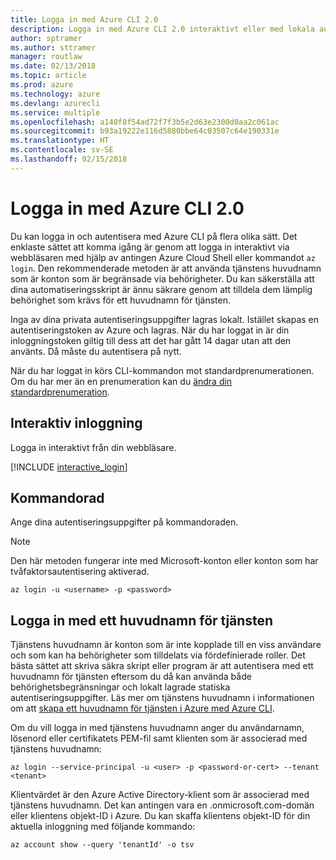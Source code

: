 ```yaml
---
title: Logga in med Azure CLI 2.0
description: Logga in med Azure CLI 2.0 interaktivt eller med lokala autentiseringsuppgifter
author: sptramer
ms.author: sttramer
manager: routlaw
ms.date: 02/13/2018
ms.topic: article
ms.prod: azure
ms.technology: azure
ms.devlang: azurecli
ms.service: multiple
ms.openlocfilehash: a140f8f54ad72f7f3b5e2d63e2300d0aa2c061ac
ms.sourcegitcommit: b93a19222e116d5880bbe64c03507c64e190331e
ms.translationtype: HT
ms.contentlocale: sv-SE
ms.lasthandoff: 02/15/2018
---
```

# <a name="log-in-with-azure-cli-20"></a>Logga in med Azure CLI 2.0

Du kan logga in och autentisera med Azure CLI på flera olika sätt. Det enklaste sättet att komma igång är genom att logga in interaktivt via webbläsaren med hjälp av antingen Azure Cloud Shell eller kommandot `az login`.
Den rekommenderade metoden är att använda tjänstens huvudnamn som är konton som är begränsade via behörigheter. Du kan säkerställa att dina automatiseringsskript är ännu säkrare genom att tilldela dem lämplig behörighet som krävs för ett huvudnamn för tjänsten.

Inga av dina privata autentiseringsuppgifter lagras lokalt. Istället skapas en autentiseringstoken av Azure och lagras. När du har loggat in är din inloggningstoken giltig till dess att det har gått 14 dagar utan att den använts. Då måste du autentisera på nytt.

När du har loggat in körs CLI-kommandon mot standardprenumerationen. Om du har mer än en prenumeration kan du [ändra din standardprenumeration](manage-azure-subscriptions-azure-cli.md).

## <a name="interactive-log-in"></a>Interaktiv inloggning

Logga in interaktivt från din webbläsare.

[!INCLUDE [interactive_login](includes/interactive-login.md)]

## <a name="command-line"></a>Kommandorad

Ange dina autentiseringsuppgifter på kommandoraden.

> [!Note]
> Den här metoden fungerar inte med Microsoft-konton eller konton som har tvåfaktorsautentisering aktiverad.

```azurecli
az login -u <username> -p <password>
```

## <a name="logging-in-with-a-service-principal"></a>Logga in med ett huvudnamn för tjänsten

Tjänstens huvudnamn är konton som är inte kopplade till en viss användare och som kan ha behörigheter som tilldelats via fördefinierade roller. Det bästa sättet att skriva säkra skript eller program är att autentisera med ett huvudnamn för tjänsten eftersom du då kan använda både behörighetsbegränsningar och lokalt lagrade statiska autentiseringsuppgifter. Läs mer om tjänstens huvudnamn i informationen om att [skapa ett huvudnamn för tjänsten i Azure med Azure CLI](create-an-azure-service-principal-azure-cli.md).

Om du vill logga in med tjänstens huvudnamn anger du användarnamn, lösenord eller certifikatets PEM-fil samt klienten som är associerad med tjänstens huvudnamn:

```azurecli
az login --service-principal -u <user> -p <password-or-cert> --tenant <tenant>
```

Klientvärdet är den Azure Active Directory-klient som är associerad med tjänstens huvudnamn. Det kan antingen vara en .onmicrosoft.com-domän eller klientens objekt-ID i Azure.
Du kan skaffa klientens objekt-ID för din aktuella inloggning med följande kommando:

```azurecli
az account show --query 'tenantId' -o tsv
```

